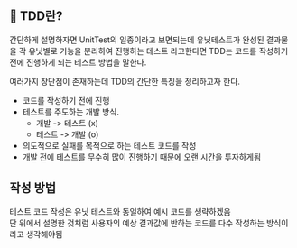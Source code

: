 ## 🤔 TDD란?
간단하게 설명하자면 UnitTest의 일종이라고 보면되는데 유닛테스트가 완성된 결과물을 각 유닛별로 기능을 분리하여 진행하는 테스트 라고한다면 TDD는 코드를 작성하기 전에 진행하게 되는 테스트 방법을 말한다.

여러가지 장단점이 존재하는데 TDD의 간단한 특징을 정리하고자 한다.
- 코드를 작성하기 전에 진행
- 테스트를 주도하는 개발 방식. 
    - 개발 -> 테스트 (x)
    - 테스트 -> 개발 (o)
- 의도적으로 실패를 목적으로 하는 테스트 코드를 작성
- 개발 전에 테스트를 무수히 많이 진행하기 때문에 오랜 시간을 투자하게됨


## 작성 방법
테스트 코드 작성은 유닛 테스트와 동일하여 예시 코드를 생략하겠음 <br>
단 위에서 설명한 것처럼 사용자의 예상 결과값에 반하는 코드를 다수 작성하는 방식이라고 생각해야됨